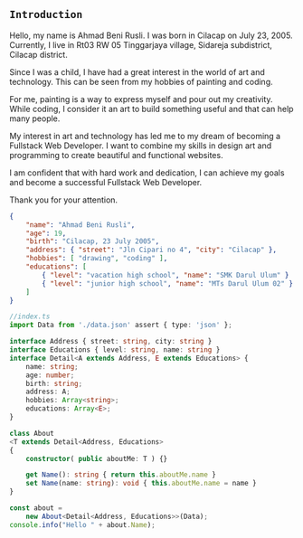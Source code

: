 ## `Introduction`

Hello, my name is Ahmad Beni Rusli. I was born in Cilacap on July 23, 2005. Currently, I live in Rt03 RW 05 Tinggarjaya village, Sidareja subdistrict, Cilacap district.

Since I was a child, I have had a great interest in the world of art and technology. This can be seen from my hobbies of painting and coding.

For me, painting is a way to express myself and pour out my creativity. While coding, I consider it an art to build something useful and that can help many people.

My interest in art and technology has led me to my dream of becoming a Fullstack Web Developer. I want to combine my skills in design art and programming to create beautiful and functional websites.

I am confident that with hard work and dedication, I can achieve my goals and become a successful Fullstack Web Developer.

Thank you for your attention.
```json
{
    "name": "Ahmad Beni Rusli",
    "age": 19,
    "birth": "Cilacap, 23 July 2005",
    "address": { "street": "Jln Cipari no 4", "city": "Cilacap" },
    "hobbies": [ "drawing", "coding" ],
    "educations": [
        { "level": "vacation high school", "name": "SMK Darul Ulum" }
        { "level": "junior high school", "name": "MTs Darul Ulum 02" }
    ]
}
```
```typescript
//index.ts
import Data from './data.json' assert { type: 'json' };

interface Address { street: string, city: string }
interface Educations { level: string, name: string }
interface Detail<A extends Address, E extends Educations> {
    name: string;
    age: number;
    birth: string;
    address: A;
    hobbies: Array<string>;
    educations: Array<E>;
}

class About
<T extends Detail<Address, Educations>
{
    constructor( public aboutMe: T ) {}

    get Name(): string { return this.aboutMe.name }
    set Name(name: string): void { this.aboutMe.name = name }
}

const about =
    new About<Detail<Address, Educations>>(Data);
console.info("Hello " + about.Name);
```
